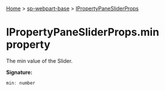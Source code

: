 <!-- docId=sp-webpart-base.ipropertypanesliderprops.min -->

[Home](./index.md) &gt; [sp-webpart-base](./sp-webpart-base.md) &gt; [IPropertyPaneSliderProps](./sp-webpart-base.ipropertypanesliderprops.md)

# IPropertyPaneSliderProps.min property

The min value of the Slider.

**Signature:**
```javascript
min: number
```
